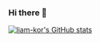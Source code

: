 ### Hi there 👋
[![liam-kor's GitHub stats](https://github-readme-stats.vercel.app/api?username=liam-kor)](https://github.com/anuraghazra/github-readme-stats)

<!--
**liam-kor/liam-kor** is a ✨ _special_ ✨ repository because its `README.md` (this file) appears on your GitHub profile.

Here are some ideas to get you started:

- 🔭 I’m currently working on ...
- 🌱 I’m currently learning ...
- 👯 I’m looking to collaborate on ...
- 🤔 I’m looking for help with ...
- 💬 Ask me about ...
- 📫 How to reach me: ...
- 😄 Pronouns: ...
- ⚡ Fun fact: ...
-->
